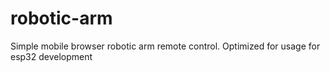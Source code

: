 # robotic-arm

Simple mobile browser robotic arm remote control. Optimized for usage for esp32 development
